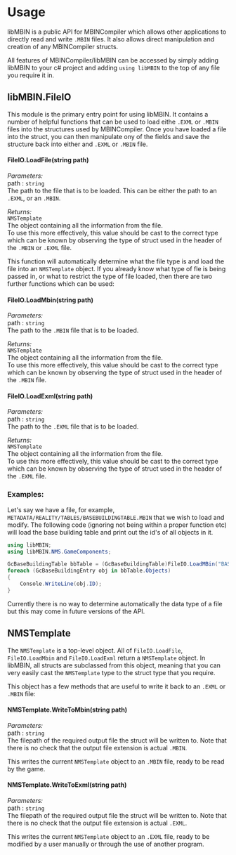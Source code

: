 # Usage

libMBIN is a public API for MBINCompiler which allows other applications to directly read and write `.MBIN` files.
It also allows direct manipulation and creation of any MBINCompiler structs.

All features of MBINCompiler/libMBIN can be accessed by simply adding libMBIN to your c# project and adding `using libMBIN` to the top of any file you require it in.

## libMBIN.FileIO

This module is the primary entry point for using libMBIN. It contains a number of helpful functions that can be used to load eithe `.EXML` or `.MBIN` files into the structures used by MBINCompiler. Once you have loaded a file into the struct, you can then manipulate ony of the fields and save the structure back into either and `.EXML` or `.MBIN` file.

#### **FileIO.LoadFile(string path)**

*Parameters:*  
    path : `string`  
    The path to the file that is to be loaded. This can be either the path to an `.EXML`, or an `.MBIN`.

*Returns:*  
    `NMSTemplate`  
    The object containing all the information from the file.  
    To use this more effectively, this value should be cast to the correct type which can be known by observing the type of struct used in the header of the `.MBIN` or `.EXML` file.

This function will automatically determine what the file type is and load the file into an `NMSTemplate` object.
If you already know what type of fle is being passed in, or what to restrict the type of file loaded, then there are two further functions which can be used:

#### **FileIO.LoadMbin(string path)**

*Parameters:*  
    path : `string`  
    The path to the `.MBIN` file that is to be loaded.

*Returns:*  
    `NMSTemplate`  
    The object containing all the information from the file.  
    To use this more effectively, this value should be cast to the correct type which can be known by observing the type of struct used in the header of the `.MBIN` file.

#### **FileIO.LoadExml(string path)**

*Parameters:*  
    path : `string`  
    The path to the `.EXML` file that is to be loaded.

*Returns:*  
    `NMSTemplate`  
    The object containing all the information from the file.  
    To use this more effectively, this value should be cast to the correct type which can be known by observing the type of struct used in the header of the `.EXML` file.


### Examples:

Let's say we have a file, for example, `METADATA/REALITY/TABLES/BASEBUILDINGTABLE.MBIN` that we wish to load and modify.
The following code (ignoring not being within a proper function etc) will load the base building table and print out the id's of all objects in it.

``` c#
using libMBIN;
using libMBIN.NMS.GameComponents;

GcBaseBuildingTable bbTable = (GcBaseBuildingTable)FileIO.LoadMBin("BASEBUILDINGTABLE.MBIN");
foreach (GcBaseBuildingEntry obj in bbTable.Objects)
{
    Console.WriteLine(obj.ID);
}
```

Currently there is no way to determine automatically the data type of a file but this may come in future versions of the API.


## NMSTemplate

The `NMSTemplate` is a top-level object. All of `FileIO.LoadFile`, `FileIO.LoadMbin` and `FileIO.LoadExml` return a `NMSTemplate` object.
In libMBIN, all structs are subclassed from this object, meaning that you can very easily cast the `NMSTemplate` type to the struct type that you require.

This object has a few methods that are useful to write it back to an `.EXML` or `.MBIN` file:

#### **NMSTemplate.WriteToMbin(string path)**

*Parameters:*  
    path : `string`  
    The filepath of the required output file the struct will be written to.
    Note that there is no check that the output file extension is actual `.MBIN`.

This writes the current `NMSTemplate` object to an `.MBIN` file, ready to be read by the game.


#### **NMSTemplate.WriteToExml(string path)**

*Parameters:*  
    path : `string`  
    The filepath of the required output file the struct will be written to.
    Note that there is no check that the output file extension is actual `.EXML`.

This writes the current `NMSTemplate` object to an `.EXML` file, ready to be modified by a user manually or through the use of another program.
